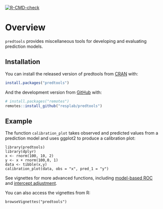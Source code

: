 
<!-- badges: starts -->

[![R-CMD-check](https://github.com/resplab/predtools/workflows/R-CMD-check/badge.svg)](https://github.com/resplab/predtools/actions)
<!-- badges: end -->

# Overview

`predtools` provides miscellaneous tools for developing and evaluating
prediction models.

## Installation

You can install the released version of predtools from
[CRAN](https://CRAN.R-project.org) with:

``` r
install.packages("predtools")
```

And the development version from [GitHub](https://github.com/) with:

``` r
# install.packages("remotes")
remotes::install_github("resplab/predtools")
```

## Example

The function `calibration_plot` takes observed and predicted values from
a prediction model and uses ggplot2 to produce a calibration plot:

    library(predtools)
    library(dplyr)
    x <- rnorm(100, 10, 2)
    y <- x + rnorm(100,0, 1)
    data <- tibble(x,y)
    calibration_plot(data, obs = "x", pred_1 = "y")

See vignettes for more advanced functions, including [model-based
ROC](https://resplab.github.io/predtools/articles/mROC.html) and
[intercept
adjustment](https://resplab.github.io/predtools/articles/interceptAdj.html).

You can also access the vignettes from R:

    browseVignettes("predtools")
